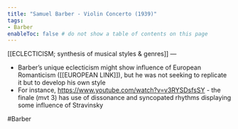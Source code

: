 ```yaml
---
title: "Samuel Barber - Violin Concerto (1939)"
tags:
- Barber  
enableToc: false # do not show a table of contents on this page
---
```


[[ECLECTICISM; synthesis of musical styles & genres]] — 
- Barber’s unique eclecticism might show influence of European Romanticism ([[EUROPEAN LINK]]), but he was not seeking to replicate it but to develop his own style
- For instance, https://www.youtube.com/watch?v=v3RYSDsfsSY - the finale (mvt 3) has use of dissonance and syncopated rhythms displaying some influence of Stravinsky

#Barber